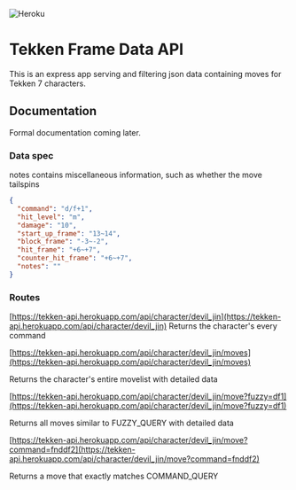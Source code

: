![Heroku](https://heroku-badge.herokuapp.com/?app=tekken-api)
# Tekken Frame Data API

This is an express app serving and filtering json data containing moves for Tekken 7 characters.

## Documentation
Formal documentation coming later.
### Data spec
notes contains miscellaneous information, such as whether the move tailspins
```json
{
  "command": "d/f+1",
  "hit_level": "m",
  "damage": "10",
  "start_up_frame": "13~14",
  "block_frame": "-3~-2",
  "hit_frame": "+6~+7",
  "counter_hit_frame": "+6~+7",
  "notes": ""
}
```

### Routes

[https://tekken-api.herokuapp.com/api/character/devil_jin](https://tekken-api.herokuapp.com/api/character/devil_jin)
Returns the character's every command


[https://tekken-api.herokuapp.com/api/character/devil_jin/moves](https://tekken-api.herokuapp.com/api/character/devil_jin/moves)

Returns the character's entire movelist with detailed data


[https://tekken-api.herokuapp.com/api/character/devil_jin/move?fuzzy=df1](https://tekken-api.herokuapp.com/api/character/devil_jin/move?fuzzy=df1)

Returns all moves similar to FUZZY_QUERY with detailed data


[https://tekken-api.herokuapp.com/api/character/devil_jin/move?command=fnddf2](https://tekken-api.herokuapp.com/api/character/devil_jin/move?command=fnddf2)


Returns a move that exactly matches COMMAND_QUERY

